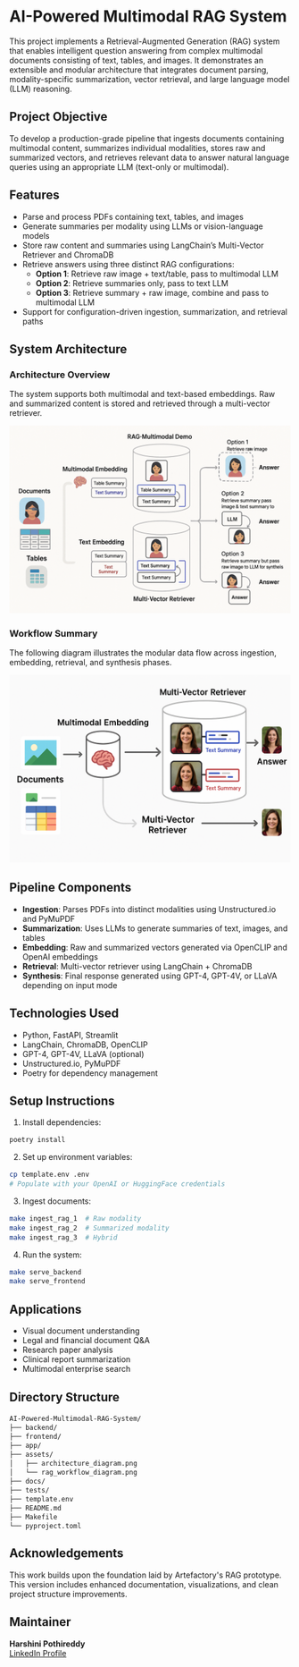 
# AI-Powered Multimodal RAG System

This project implements a Retrieval-Augmented Generation (RAG) system that enables intelligent question answering from complex multimodal documents consisting of text, tables, and images. It demonstrates an extensible and modular architecture that integrates document parsing, modality-specific summarization, vector retrieval, and large language model (LLM) reasoning.

## Project Objective

To develop a production-grade pipeline that ingests documents containing multimodal content, summarizes individual modalities, stores raw and summarized vectors, and retrieves relevant data to answer natural language queries using an appropriate LLM (text-only or multimodal).

## Features

- Parse and process PDFs containing text, tables, and images
- Generate summaries per modality using LLMs or vision-language models
- Store raw content and summaries using LangChain’s Multi-Vector Retriever and ChromaDB
- Retrieve answers using three distinct RAG configurations:
  - **Option 1**: Retrieve raw image + text/table, pass to multimodal LLM
  - **Option 2**: Retrieve summaries only, pass to text LLM
  - **Option 3**: Retrieve summary + raw image, combine and pass to multimodal LLM
- Support for configuration-driven ingestion, summarization, and retrieval paths

## System Architecture

### Architecture Overview

The system supports both multimodal and text-based embeddings. Raw and summarized content is stored and retrieved through a multi-vector retriever.

![Architecture Diagram](assets/architecture_diagram.png)

### Workflow Summary

The following diagram illustrates the modular data flow across ingestion, embedding, retrieval, and synthesis phases.

![RAG Workflow Diagram](assets/overview_diagram.png)

## Pipeline Components

- **Ingestion**: Parses PDFs into distinct modalities using Unstructured.io and PyMuPDF
- **Summarization**: Uses LLMs to generate summaries of text, images, and tables
- **Embedding**: Raw and summarized vectors generated via OpenCLIP and OpenAI embeddings
- **Retrieval**: Multi-vector retriever using LangChain + ChromaDB
- **Synthesis**: Final response generated using GPT-4, GPT-4V, or LLaVA depending on input mode

## Technologies Used

- Python, FastAPI, Streamlit
- LangChain, ChromaDB, OpenCLIP
- GPT-4, GPT-4V, LLaVA (optional)
- Unstructured.io, PyMuPDF
- Poetry for dependency management

## Setup Instructions

1. Install dependencies:

```bash
poetry install
```

2. Set up environment variables:

```bash
cp template.env .env
# Populate with your OpenAI or HuggingFace credentials
```

3. Ingest documents:

```bash
make ingest_rag_1  # Raw modality
make ingest_rag_2  # Summarized modality
make ingest_rag_3  # Hybrid
```

4. Run the system:

```bash
make serve_backend
make serve_frontend
```

## Applications

- Visual document understanding
- Legal and financial document Q&A
- Research paper analysis
- Clinical report summarization
- Multimodal enterprise search

## Directory Structure

```
AI-Powered-Multimodal-RAG-System/
├── backend/
├── frontend/
├── app/
├── assets/
│   ├── architecture_diagram.png
│   └── rag_workflow_diagram.png
├── docs/
├── tests/
├── template.env
├── README.md
├── Makefile
└── pyproject.toml
```

## Acknowledgements

This work builds upon the foundation laid by Artefactory's RAG prototype. This version includes enhanced documentation, visualizations, and clean project structure improvements.

## Maintainer

**Harshini Pothireddy**  
[LinkedIn Profile](https://www.linkedin.com/in/harshinipr/)


